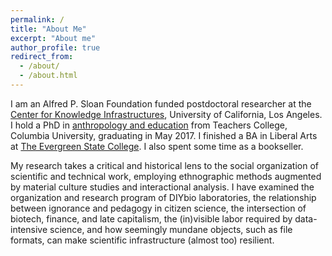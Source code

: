 ```yaml
---
permalink: /
title: "About Me"
excerpt: "About me"
author_profile: true
redirect_from:
  - /about/
  - /about.html
---
```


I am an Alfred P. Sloan Foundation funded postdoctoral researcher at the [Center for Knowledge Infrastructures][1], University of California, Los Angeles. I hold a PhD in [anthropology and education][2] from Teachers College, Columbia University, graduating in May 2017. I finished a BA in Liberal Arts at [The Evergreen State College][3]. I also spent some time as a bookseller. 

My research takes a critical and historical lens to the social organization of scientific and technical work, employing ethnographic methods augmented by material culture studies and interactional analysis. I have examined the organization and research program of DIYbio laboratories, the relationship between ignorance and pedagogy in citizen science, the intersection of biotech, finance, and late capitalism, the (in)visible labor required by data-intensive science, and how seemingly mundane objects, such as file formats, can make scientific infrastructure (almost too) resilient.

[1]: <https://knowledgeinfrastructures.gseis.ucla.edu/>
[2]: <https://www.tc.columbia.edu/international-and-transcultural-studies/anthropology-and-education/>
[3]: <https://www.evergreen.edu/>
